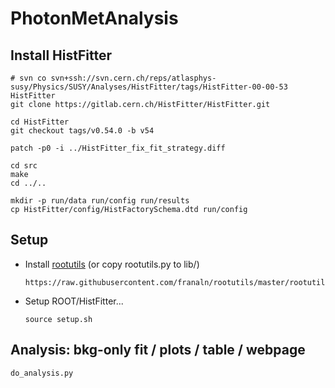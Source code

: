 PhotonMetAnalysis
=================

## Install HistFitter

    # svn co svn+ssh://svn.cern.ch/reps/atlasphys-susy/Physics/SUSY/Analyses/HistFitter/tags/HistFitter-00-00-53 HistFitter
    git clone https://gitlab.cern.ch/HistFitter/HistFitter.git

    cd HistFitter
    git checkout tags/v0.54.0 -b v54

    patch -p0 -i ../HistFitter_fix_fit_strategy.diff

    cd src
    make 
    cd ../..

    mkdir -p run/data run/config run/results
    cp HistFitter/config/HistFactorySchema.dtd run/config

## Setup

* Install [rootutils](https://github.com/franaln/rootutils) (or copy rootutils.py to lib/) 
    ```
    https://raw.githubusercontent.com/franaln/rootutils/master/rootutils/rootutils.py
    ```

* Setup ROOT/HistFitter...
    ```
    source setup.sh
    ```

## Analysis: bkg-only fit / plots / table / webpage

    do_analysis.py




